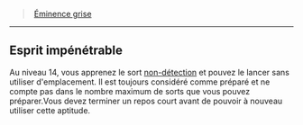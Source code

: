 ﻿---
!GenericItem
Name: Esprit impénétrable
Id: wizard_eminence_hd.md#esprit-impénétrable
ParentLink: wizard_eminence_hd.md#Éminence-grise
ParentName: Éminence grise
NameLevel: 2
Attributes: {}
---
> [Éminence grise](hd_wizard_eminence.md)

---

## Esprit impénétrable

Au niveau 14, vous apprenez le sort [non-détection](hd_spells_non_detection.md) et pouvez le lancer sans utiliser d'emplacement. Il est toujours considéré comme préparé et ne compte pas dans le nombre maximum de sorts que vous pouvez préparer.Vous devez terminer un repos court avant de pouvoir à nouveau utiliser cette aptitude.

